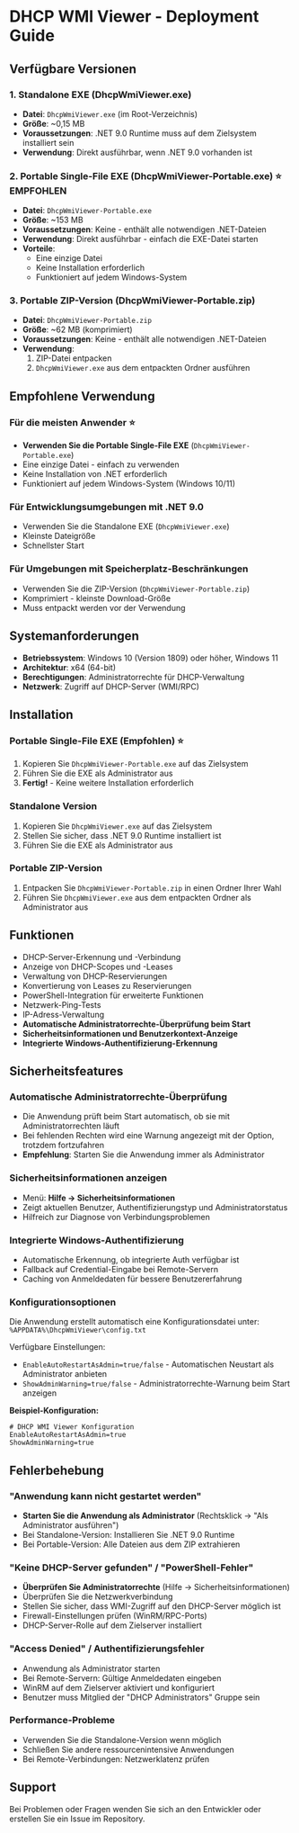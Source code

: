 # DHCP WMI Viewer - Deployment Guide

## Verfügbare Versionen

### 1. Standalone EXE (DhcpWmiViewer.exe)
- **Datei**: `DhcpWmiViewer.exe` (im Root-Verzeichnis)
- **Größe**: ~0,15 MB
- **Voraussetzungen**: .NET 9.0 Runtime muss auf dem Zielsystem installiert sein
- **Verwendung**: Direkt ausführbar, wenn .NET 9.0 vorhanden ist

### 2. Portable Single-File EXE (DhcpWmiViewer-Portable.exe) ⭐ EMPFOHLEN
- **Datei**: `DhcpWmiViewer-Portable.exe`
- **Größe**: ~153 MB
- **Voraussetzungen**: Keine - enthält alle notwendigen .NET-Dateien
- **Verwendung**: Direkt ausführbar - einfach die EXE-Datei starten
- **Vorteile**: 
  - Eine einzige Datei
  - Keine Installation erforderlich
  - Funktioniert auf jedem Windows-System

### 3. Portable ZIP-Version (DhcpWmiViewer-Portable.zip)
- **Datei**: `DhcpWmiViewer-Portable.zip`
- **Größe**: ~62 MB (komprimiert)
- **Voraussetzungen**: Keine - enthält alle notwendigen .NET-Dateien
- **Verwendung**: 
  1. ZIP-Datei entpacken
  2. `DhcpWmiViewer.exe` aus dem entpackten Ordner ausführen

## Empfohlene Verwendung

### Für die meisten Anwender ⭐
- **Verwenden Sie die Portable Single-File EXE** (`DhcpWmiViewer-Portable.exe`)
- Eine einzige Datei - einfach zu verwenden
- Keine Installation von .NET erforderlich
- Funktioniert auf jedem Windows-System (Windows 10/11)

### Für Entwicklungsumgebungen mit .NET 9.0
- Verwenden Sie die Standalone EXE (`DhcpWmiViewer.exe`)
- Kleinste Dateigröße
- Schnellster Start

### Für Umgebungen mit Speicherplatz-Beschränkungen
- Verwenden Sie die ZIP-Version (`DhcpWmiViewer-Portable.zip`)
- Komprimiert - kleinste Download-Größe
- Muss entpackt werden vor der Verwendung

## Systemanforderungen

- **Betriebssystem**: Windows 10 (Version 1809) oder höher, Windows 11
- **Architektur**: x64 (64-bit)
- **Berechtigungen**: Administratorrechte für DHCP-Verwaltung
- **Netzwerk**: Zugriff auf DHCP-Server (WMI/RPC)

## Installation

### Portable Single-File EXE (Empfohlen) ⭐
1. Kopieren Sie `DhcpWmiViewer-Portable.exe` auf das Zielsystem
2. Führen Sie die EXE als Administrator aus
3. **Fertig!** - Keine weitere Installation erforderlich

### Standalone Version
1. Kopieren Sie `DhcpWmiViewer.exe` auf das Zielsystem
2. Stellen Sie sicher, dass .NET 9.0 Runtime installiert ist
3. Führen Sie die EXE als Administrator aus

### Portable ZIP-Version
1. Entpacken Sie `DhcpWmiViewer-Portable.zip` in einen Ordner Ihrer Wahl
2. Führen Sie `DhcpWmiViewer.exe` aus dem entpackten Ordner als Administrator aus

## Funktionen

- DHCP-Server-Erkennung und -Verbindung
- Anzeige von DHCP-Scopes und -Leases
- Verwaltung von DHCP-Reservierungen
- Konvertierung von Leases zu Reservierungen
- PowerShell-Integration für erweiterte Funktionen
- Netzwerk-Ping-Tests
- IP-Adress-Verwaltung
- **Automatische Administratorrechte-Überprüfung beim Start**
- **Sicherheitsinformationen und Benutzerkontext-Anzeige**
- **Integrierte Windows-Authentifizierung-Erkennung**

## Sicherheitsfeatures

### Automatische Administratorrechte-Überprüfung
- Die Anwendung prüft beim Start automatisch, ob sie mit Administratorrechten läuft
- Bei fehlenden Rechten wird eine Warnung angezeigt mit der Option, trotzdem fortzufahren
- **Empfehlung**: Starten Sie die Anwendung immer als Administrator

### Sicherheitsinformationen anzeigen
- Menü: **Hilfe → Sicherheitsinformationen**
- Zeigt aktuellen Benutzer, Authentifizierungstyp und Administratorstatus
- Hilfreich zur Diagnose von Verbindungsproblemen

### Integrierte Windows-Authentifizierung
- Automatische Erkennung, ob integrierte Auth verfügbar ist
- Fallback auf Credential-Eingabe bei Remote-Servern
- Caching von Anmeldedaten für bessere Benutzererfahrung

### Konfigurationsoptionen
Die Anwendung erstellt automatisch eine Konfigurationsdatei unter:
`%APPDATA%\DhcpWmiViewer\config.txt`

Verfügbare Einstellungen:
- `EnableAutoRestartAsAdmin=true/false` - Automatischen Neustart als Administrator anbieten
- `ShowAdminWarning=true/false` - Administratorrechte-Warnung beim Start anzeigen

**Beispiel-Konfiguration:**
```
# DHCP WMI Viewer Konfiguration
EnableAutoRestartAsAdmin=true
ShowAdminWarning=true
```

## Fehlerbehebung

### "Anwendung kann nicht gestartet werden"
- **Starten Sie die Anwendung als Administrator** (Rechtsklick → "Als Administrator ausführen")
- Bei Standalone-Version: Installieren Sie .NET 9.0 Runtime
- Bei Portable-Version: Alle Dateien aus dem ZIP extrahieren

### "Keine DHCP-Server gefunden" / "PowerShell-Fehler"
- **Überprüfen Sie Administratorrechte** (Hilfe → Sicherheitsinformationen)
- Überprüfen Sie die Netzwerkverbindung
- Stellen Sie sicher, dass WMI-Zugriff auf den DHCP-Server möglich ist
- Firewall-Einstellungen prüfen (WinRM/RPC-Ports)
- DHCP-Server-Rolle auf dem Zielserver installiert

### "Access Denied" / Authentifizierungsfehler
- Anwendung als Administrator starten
- Bei Remote-Servern: Gültige Anmeldedaten eingeben
- WinRM auf dem Zielserver aktiviert und konfiguriert
- Benutzer muss Mitglied der "DHCP Administrators" Gruppe sein

### Performance-Probleme
- Verwenden Sie die Standalone-Version wenn möglich
- Schließen Sie andere ressourcenintensive Anwendungen
- Bei Remote-Verbindungen: Netzwerklatenz prüfen

## Support

Bei Problemen oder Fragen wenden Sie sich an den Entwickler oder erstellen Sie ein Issue im Repository.